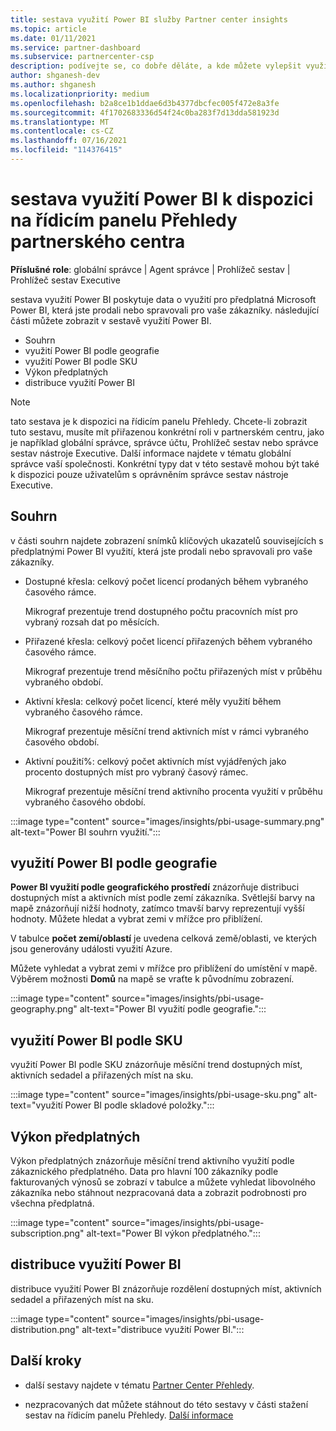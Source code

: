 ```yaml
---
title: sestava využití Power BI služby Partner center insights
ms.topic: article
ms.date: 01/11/2021
ms.service: partner-dashboard
ms.subservice: partnercenter-csp
description: podívejte se, co dobře děláte, a kde můžete vylepšit využití Power BI předplatných, která pro vaše zákazníky prodáváte nebo spravujete.
author: shganesh-dev
ms.author: shganesh
ms.localizationpriority: medium
ms.openlocfilehash: b2a8ce1b1ddae6d3b4377dbcfec005f472e8a3fe
ms.sourcegitcommit: 4f1702683336d54f24c0ba283f7d13dda581923d
ms.translationtype: MT
ms.contentlocale: cs-CZ
ms.lasthandoff: 07/16/2021
ms.locfileid: "114376415"
---
```

# <a name="power-bi-usage-report-available-from-the-partner-center-insights-dashboard"></a>sestava využití Power BI k dispozici na řídicím panelu Přehledy partnerského centra

**Příslušné role**: globální správce | Agent správce | Prohlížeč sestav | Prohlížeč sestav Executive

sestava využití Power BI poskytuje data o využití pro předplatná Microsoft Power BI, která jste prodali nebo spravovali pro vaše zákazníky. následující části můžete zobrazit v sestavě využití Power BI.

- Souhrn
- využití Power BI podle geografie
- využití Power BI podle SKU
- Výkon předplatných
- distribuce využití Power BI

 > [!NOTE]
 > tato sestava je k dispozici na řídicím panelu Přehledy. Chcete-li zobrazit tuto sestavu, musíte mít přiřazenou konkrétní roli v partnerském centru, jako je například globální správce, správce účtu, Prohlížeč sestav nebo správce sestav nástroje Executive. Další informace najdete v tématu globální správce vaší společnosti. Konkrétní typy dat v této sestavě mohou být také k dispozici pouze uživatelům s oprávněním správce sestav nástroje Executive.

## <a name="summary"></a>Souhrn

v části souhrn najdete zobrazení snímků klíčových ukazatelů souvisejících s předplatnými Power BI využití, která jste prodali nebo spravovali pro vaše zákazníky. 

- Dostupné křesla: celkový počet licencí prodaných během vybraného časového rámce.

   Mikrograf prezentuje trend dostupného počtu pracovních míst pro vybraný rozsah dat po měsících.

- Přiřazené křesla: celkový počet licencí přiřazených během vybraného časového rámce.

   Mikrograf prezentuje trend měsíčního počtu přiřazených míst v průběhu vybraného období.

- Aktivní křesla: celkový počet licencí, které měly využití během vybraného časového rámce. 

   Mikrograf prezentuje měsíční trend aktivních míst v rámci vybraného časového období.

- Aktivní použití%: celkový počet aktivních míst vyjádřených jako procento dostupných míst pro vybraný časový rámec. 

   Mikrograf prezentuje měsíční trend aktivního procenta využití v průběhu vybraného časového období.

:::image type="content" source="images/insights/pbi-usage-summary.png" alt-text="Power BI souhrn využití.":::

## <a name="power-bi-usage-by-geography"></a>využití Power BI podle geografie

**Power BI využití podle geografického prostředí** znázorňuje distribuci dostupných míst a aktivních míst podle zemí zákazníka. Světlejší barvy na mapě znázorňují nižší hodnoty, zatímco tmavší barvy reprezentují vyšší hodnoty. Můžete hledat a vybrat zemi v mřížce pro přiblížení.

V tabulce **počet zemí/oblastí** je uvedena celková země/oblasti, ve kterých jsou generovány události využití Azure.

Můžete vyhledat a vybrat zemi v mřížce pro přiblížení do umístění v mapě. Výběrem možnosti **Domů** na mapě se vraťte k původnímu zobrazení.

:::image type="content" source="images/insights/pbi-usage-geography.png" alt-text="Power BI využití podle geografie.":::

## <a name="power-bi-usage-by-sku"></a>využití Power BI podle SKU

využití Power BI podle SKU znázorňuje měsíční trend dostupných míst, aktivních sedadel a přiřazených míst na sku.

:::image type="content" source="images/insights/pbi-usage-sku.png" alt-text="využití Power BI podle skladové položky.":::

## <a name="subscriptions-performance"></a>Výkon předplatných

Výkon předplatných znázorňuje měsíční trend aktivního využití podle zákaznického předplatného. Data pro hlavní 100 zákazníky podle fakturovaných výnosů se zobrazí v tabulce a můžete vyhledat libovolného zákazníka nebo stáhnout nezpracovaná data a zobrazit podrobnosti pro všechna předplatná.

:::image type="content" source="images/insights/pbi-usage-subscription.png" alt-text="Power BI výkon předplatného.":::

## <a name="power-bi-usage-distribution"></a>distribuce využití Power BI

distribuce využití Power BI znázorňuje rozdělení dostupných míst, aktivních sedadel a přiřazených míst na sku.

:::image type="content" source="images/insights/pbi-usage-distribution.png" alt-text="distribuce využití Power BI.":::

## <a name="next-steps"></a>Další kroky

- další sestavy najdete v tématu [Partner Center Přehledy](partner-center-insights.md).

- nezpracovaných dat můžete stáhnout do této sestavy v části stažení sestav na řídicím panelu Přehledy. [Další informace](insights-download-reports.md) 
